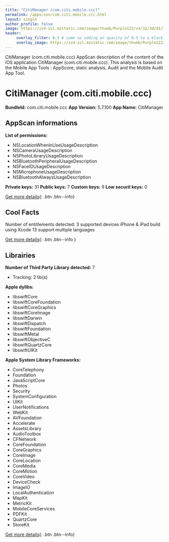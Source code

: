 ```yaml
---
title: "CitiManager (com.citi.mobile.ccc)"
permalink: /apps/ios/com.citi.mobile.ccc.html
layout: single
author_profile: false
image: https://is4-ssl.mzstatic.com/image/thumb/Purple122/v4/32/3d/d1/323dd111-8107-0afc-abe3-a5aeb28c47d1/AppIcon-1x_U007emarketing-0-10-0-0-85-220.png/512x512bb.jpg
header: 
     overlay_filter: 0.5 # same as adding an opacity of 0.5 to a black background
     overlay_image: https://is4-ssl.mzstatic.com/image/thumb/Purple122/v4/32/3d/d1/323dd111-8107-0afc-abe3-a5aeb28c47d1/AppIcon-1x_U007emarketing-0-10-0-0-85-220.png/512x512bb.jpg
---
```

CitiManager (com.citi.mobile.ccc) AppScan description of the content of the iOS application CitiManager (com.citi.mobile.ccc). This analysis is based on the Mobile App Tools : AppScore, static analysis, Audit and the Mobile Audit App Tool.

# CitiManager (com.citi.mobile.ccc)

**BundleId:** com.citi.mobile.ccc
**App Version:** 5.7.100
**App Name:** CitiManager


## AppScan informations 

**List of permissions:** 
- NSLocationWhenInUseUsageDescription
- NSCameraUsageDescription
- NSPhotoLibraryUsageDescription
- NSBluetoothPeripheralUsageDescription
- NSFaceIDUsageDescription
- NSMicrophoneUsageDescription
- NSBluetoothAlwaysUsageDescription
  
  
**Private keys:** 31
**Public keys:** 7
**Custom keys:** 9
**Low securit keys:** 0
  
[Get more details](/pricing.html){: .btn .btn--info}

## Cool Facts

Number of entitlements detected: 3
supported devices iPhone & iPad
build using Xcode 13
support multiple languages
  
[Get more details](/pricing.html){: .btn .btn--info }

## Librairies 
**Number of Third Party Library detected:** 7
- Tracking: 2 lib(s)


**Apple dylibs:**
- libswiftCore
- libswiftCoreFoundation
- libswiftCoreGraphics
- libswiftCoreImage
- libswiftDarwin
- libswiftDispatch
- libswiftFoundation
- libswiftMetal
- libswiftObjectiveC
- libswiftQuartzCore
- libswiftUIKit


**Apple System Library Frameworks:**
- CoreTelephony
- Foundation
- JavaScriptCore
- Photos
- Security
- SystemConfiguration
- UIKit
- UserNotifications
- WebKit
- AVFoundation
- Accelerate
- AssetsLibrary
- AudioToolbox
- CFNetwork
- CoreFoundation
- CoreGraphics
- CoreImage
- CoreLocation
- CoreMedia
- CoreMotion
- CoreVideo
- DeviceCheck
- ImageIO
- LocalAuthentication
- MapKit
- MetricKit
- MobileCoreServices
- PDFKit
- QuartzCore
- StoreKit


  
[Get more details](/pricing.html){: .btn .btn--info}

